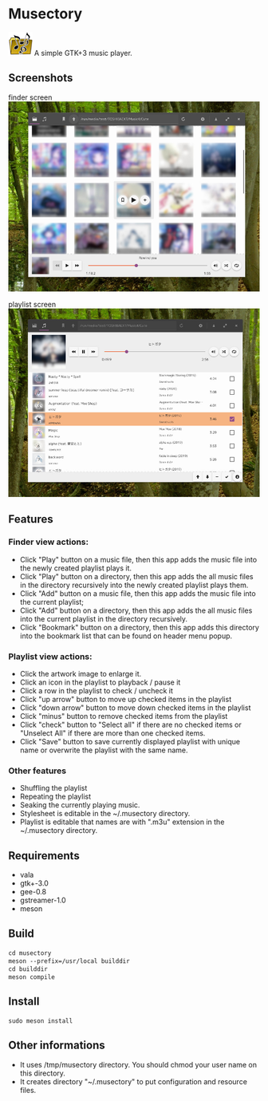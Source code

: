 Musectory
====================================================================================================

![icon](data/icons/48/com.github.aharotias2.musectory.png)
A simple GTK+3 music player.

Screenshots
----------------------------------------------------------------------------------------------------

finder screen
![The Finder Screen](musectory-screenshot-finder.jpg "The Finder Screen")

playlist screen
![The Playlist Screen](musectory-screenshot-playlist.jpg "The Playlist Screen")

Features
----------------------------------------------------------------------------------------------------

### Finder view actions:
* Click "Play" button on a music file, then this app adds the music file into the newly created playlist plays it.
* Click "Play" button on a directory, then this app adds the all music files in the directory recursively into the newly created playlist plays them.
* Click "Add" button on a music file, then this app adds the music file into the current playlist;
* Click "Add" button on a directory, then this app adds the all music files into the current playlist in the directory recursively.
* Click "Bookmark" button on a directory, then this app adds this directory into the bookmark list that can be found on header menu popup.

### Playlist view actions:
* Click the artwork image to enlarge it.
* Click an icon in the playlist to playback / pause it
* Click a row in the playlist to check / uncheck it
* Click "up arrow" button to move up checked items in the playlist
* Click "down arrow" button to move down checked items in the playlist
* Click "minus" button to remove checked items from the playlist
* Click "check" button to "Select all" if there are no checked items or "Unselect All" if there are more than one checked items.
* Click "Save" button to save currently displayed playlist with unique name or overwrite the playlist with the same name.

### Other features
* Shuffling the playlist
* Repeating the playlist
* Seaking the currently playing music.
* Stylesheet is editable in the ~/.musectory directory.
* Playlist is editable that names are with ".m3u" extension in the ~/.musectory directory.

Requirements
----------------------------------------------------------------------------------------------------

* vala
* gtk+-3.0
* gee-0.8
* gstreamer-1.0
* meson

Build
----------------------------------------------------------------------------------------------------

```
cd musectory
meson --prefix=/usr/local builddir
cd builddir
meson compile
```

Install
----------------------------------------------------------------------------------------------------

```
sudo meson install
```

Other informations
----------------------------------------------------------------------------------------------------
* It uses /tmp/musectory directory. You should chmod your user name on this directory.
* It creates directory "~/.musectory" to put configuration and resource files.

